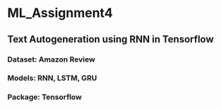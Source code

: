 # ML_Assignment4
## Text Autogeneration using RNN in Tensorflow
### Dataset: Amazon Review
### Models: RNN, LSTM, GRU
### Package: Tensorflow
